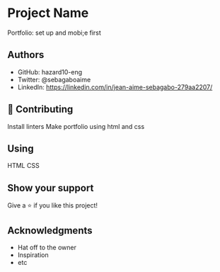 # Project Name
Portfolio: set up and mobi;e first

## Authors

- GitHub: hazard10-eng
- Twitter: @sebagaboaime
- LinkedIn: https://linkedin.com/in/jean-aime-sebagabo-279aa2207/

## 🤝 Contributing

Install linters 
Make portfolio using html and css
## Using
HTML
CSS

## Show your support

Give a ⭐️ if you like this project!

## Acknowledgments

- Hat off to the owner
- Inspiration
- etc


